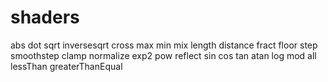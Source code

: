 # shaders
abs
dot
sqrt
inversesqrt
cross
max
min
mix
length
distance
fract
floor
step
smoothstep
clamp
normalize
exp2
pow
reflect
sin
cos
tan
atan
log
mod
all
lessThan
greaterThanEqual
